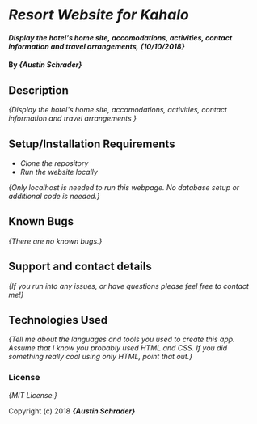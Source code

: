 # _Resort Website for Kahalo_

#### _Display the hotel's home site, accomodations, activities, contact information and travel arrangements, {10/10/2018}_

#### By _**{Austin Schrader}**_

## Description

_{Display the hotel's home site, accomodations, activities, contact information and travel arrangements }_

## Setup/Installation Requirements

* _Clone the repository_
* _Run the website locally_

_{Only localhost is needed to run this webpage. No database setup or additional code is needed.}_

## Known Bugs

_{There are no known bugs.}_

## Support and contact details

_{If you run into any issues, or have questions please feel free to contact me!}_

## Technologies Used

_{Tell me about the languages and tools you used to create this app. Assume that I know you probably used HTML and CSS. If you did something really cool using only HTML, point that out.}_

### License

*{MIT License.}*

Copyright (c) 2018 **_{Austin Schrader}_**
